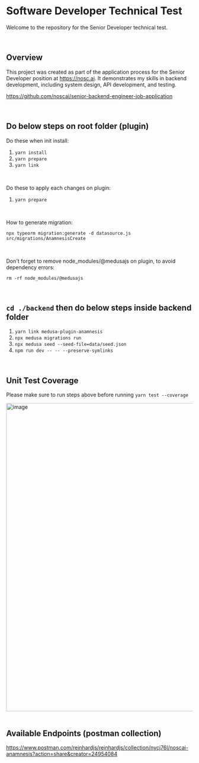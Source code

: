 # Software Developer Technical Test

Welcome to the repository for the Senior Developer technical test.

<br>

## Overview
This project was created as part of the application process for the Senior Developer position at https://nosc.ai. 
It demonstrates my skills in backend development, including system design, API development, and testing.

https://github.com/noscai/senior-backend-engineer-job-application

<br>

## Do below steps on root folder (plugin)
Do these when init install:
1. `yarn install`
2. `yarn prepare`
3. `yarn link`

<br>

Do these to apply each changes on plugin:
1. `yarn prepare`

<br>

How to generate migration:

```
npx typeorm migration:generate -d datasource.js src/migrations/AnamnesisCreate
```
<br>

Don't forget to remove node_modules/@medusajs on plugin, to avoid dependency errors:

```
rm -rf node_modules/@medusajs
```

<br>

## `cd ./backend` then do below steps inside backend folder
1. `yarn link medusa-plugin-anamnesis`
2. `npx medusa migrations run`
3. `npx medusa seed --seed-file=data/seed.json`
4. `npm run dev -- -- --preserve-symlinks`

<br>

## Unit Test Coverage
Please make sure to run steps above before running `yarn test --coverage`

<img width="830" alt="image" src="https://github.com/user-attachments/assets/d3ce660a-bfc3-4428-bbcf-31141ae7d13f">

<br>
<br>

## Available Endpoints (postman collection)
<a href="https://www.postman.com/reinhardjs/reinhardjs/collection/nycj76l/noscai-anamnesis?action=share&creator=24954084" target="_blank">https://www.postman.com/reinhardjs/reinhardjs/collection/nycj76l/noscai-anamnesis?action=share&creator=24954084</a>
